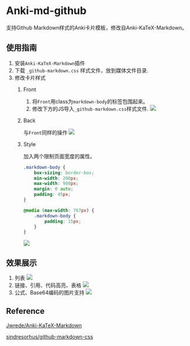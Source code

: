 # Anki-md-github
支持Github Markdown样式的Anki卡片模板，修改自Anki-KaTeX-Markdown。

## 使用指南
1. 安装`Anki-KaTeX-Markdown`插件
2. 下载 `_github-markdown.css` 样式文件，放到媒体文件目录.
3. 修改卡片样式
    1. Front 
		1. 将`Front`用class为`markdown-body`的标签包围起来。
	    2. 修改下方的JS导入`_github-markdown.css`样式文件.
		![](./imgs/front.png)
    2. Back 
	
		与`Front`同样的操作
		![](./imgs/back.png)
	3. Style
		
		加入两个限制页面宽度的属性。
		```css
		.markdown-body {
			box-sizing: border-box;
			min-width: 200px;
			max-width: 980px;
			margin: 0 auto;
			padding: 45px;
		}

		@media (max-width: 767px) {
			.markdown-body {
				padding: 15px;
			}
		}
		```
		![](./imgs/style.png)

## 效果展示 
1. 列表
![](./imgs/preview1.png)
2. 链接、引用、代码高亮、表格
![](./imgs/preview2.png)
3. 公式、Base64编码的图片支持
![](./imgs/preview3.png)

## Reference
[Jwrede/Anki-KaTeX-Markdown](https://github.com/Jwrede/Anki-KaTeX-Markdown)

[sindresorhus/github-markdown-css](https://github.com/sindresorhus/github-markdown-css)
